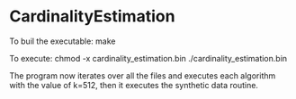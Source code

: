 # CardinalityEstimation

To buil the executable:
make

To execute:
chmod -x cardinality_estimation.bin
./cardinality_estimation.bin

The program now iterates over all the files and executes each algorithm 
with the value of k=512, then it executes the synthetic data routine.

